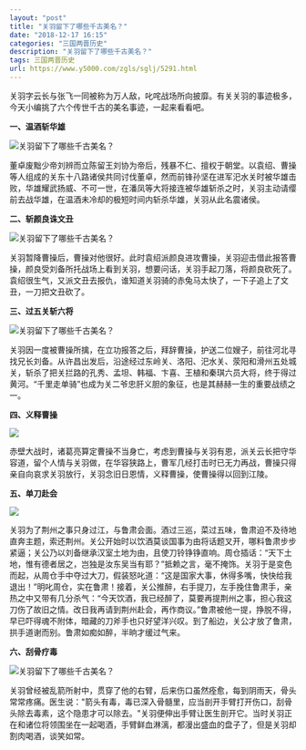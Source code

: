 ```yaml
---
layout: "post"
title: "关羽留下了哪些千古美名？"
date: "2018-12-17 16:15"
categories: "三国两晋历史"
description: "关羽留下了哪些千古美名？"
tags: 三国两晋历史
url: https://www.y5000.com/zgls/sglj/5291.html
---
```






关羽字云长与张飞一同被称为万人敌，叱咤战场所向披靡。有关关羽的事迹极多，今天小编挑了六个传世千古的美名事迹，一起来看看吧。

**一、温酒斩华雄**

![关羽留下了哪些千古美名？](/uploads/allimg/161116/6-16111611121U51.JPG)

董卓废黜少帝刘辨而立陈留王刘协为帝后，残暴不仁、擅权于朝堂。以袁绍、曹操等人组成的关东十八路诸侯共同讨伐董卓，然而前锋孙坚在进军汜水关时被华雄击败，华雄耀武扬威、不可一世，在潘凤等大将接连被华雄斩杀之时，关羽主动请缨前去战华雄，在温酒未冷却的极短时间内斩杀华雄，关羽从此名震诸侯。

**二、斩颜良诛文丑**

![关羽留下了哪些千古美名？](/uploads/allimg/161116/6-161116111233S7.JPG)

关羽暂降曹操后，曹操对他很好。此时袁绍派颜良进攻曹操，关羽迎击借此报答曹操，颜良受刘备所托战场上看到关羽，想要问话，关羽手起刀落，将颜良砍死了。袁绍很生气，又派文丑去报仇，谁知道关羽骑的赤兔马太快了，一下子追上了文丑，一刀把文丑砍了。

**三、过五关斩六将**

![关羽留下了哪些千古美名？](/uploads/allimg/161116/6-161116111250M5.JPG)

关羽因一度被曹操所擒，在立功报答之后，拜辞曹操，护送二位嫂子，前往河北寻找兄长刘备。从许昌出发后，沿途经过东岭关、洛阳、汜水关、荥阳和滑州五处城关，斩杀了把关拦路的孔秀、孟坦、韩福、卞喜、王植和秦琪六员大将，终于得过黄河。“千里走单骑”也成为关二爷忠肝义胆的象征，也是其赫赫一生的重要战绩之一。

**四、义释曹操**

![](https://img.y5000.com/uploads/allimg/161116/6-16111611212M96.jpg)

赤壁大战时，诸葛亮算定曹操不当身亡，考虑到曹操与关羽有恩，派关云长把守华容道，留个人情与关羽做，在华容狭路上，曹军几经打击时已无力再战，曹操只得亲自向哀求关羽放行，关羽念旧日恩情，义释曹操，使曹操得以回到江陵。

**五、单刀赴会**

![](https://img.y5000.com/uploads/allimg/161116/112K213E-0.jpg)

关羽为了荆州之事只身过江，与鲁肃会面。酒过三巡，菜过五味，鲁肃迫不及待地直奔主题，索还荆州。关公开始时以饮酒莫谈国事为由将话题叉开，哪料鲁肃步步紧逼；关公乃以刘备继承汉室土地为由，且使刀铃铮铮直响。周仓插话：“天下土地，惟有德者居之，岂独是汝东吴当有耶？”抵赖之言，毫不掩饰。关羽于是变色而起，从周仓手中夺过大刀，假装怒叱道：“这是国家大事，休得多嘴，快快给我退出！”明叱周仓，实在鲁肃！接着，关公推醉，右手提刀，左手挽住鲁肃手，亲热之中又带有几分杀气：“今天饮酒，我已经醉了，莫要再提荆州之事，担心我这刀伤了故旧之情。改日我再请到荆州赴会，再作商议。”鲁肃被他一提，挣脱不得，早已吓得魂不附体，暗藏的刀斧手也只好望洋兴叹。到了船边，关公才放了鲁肃，拱手道谢而别。鲁肃如痴如醉，半晌才缓过气来。

**六、刮骨疗毒**

![关羽留下了哪些千古美名？](/uploads/allimg/161116/6-161116111456359.JPG)

关羽曾经被乱箭所射中，贯穿了他的右臂，后来伤口虽然痊愈，每到阴雨天，骨头常常疼痛。医生说："箭头有毒，毒已深入骨髓里，应当剖开手臂打开伤口，刮骨头除去毒素，这个隐患才可以除去。"关羽便伸出手臂让医生剖开它。当时关羽正在和诸位将领围坐在一起喝酒，手臂鲜血淋漓，都漫出盛血的盘子了，但是关羽却割肉喝酒，谈笑如常。
